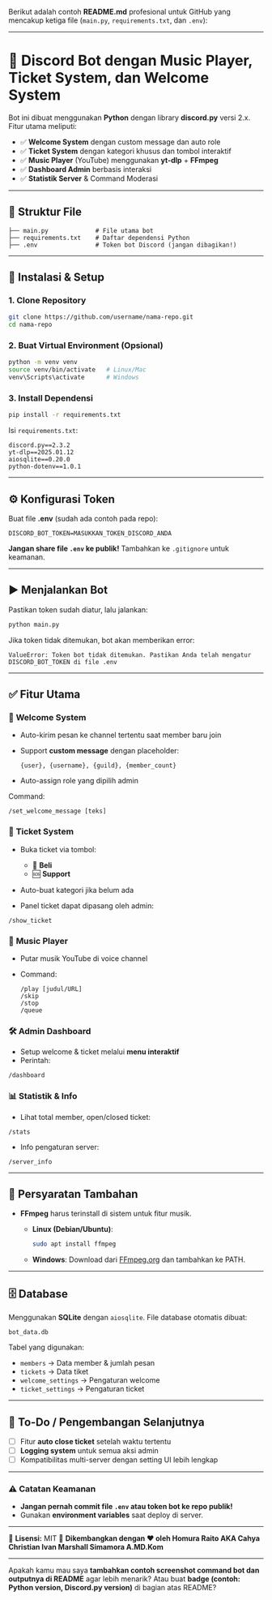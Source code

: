 Berikut adalah contoh **README.md** profesional untuk GitHub yang mencakup ketiga file (`main.py`, `requirements.txt`, dan `.env`):

---

# 🎯 Discord Bot dengan Music Player, Ticket System, dan Welcome System

Bot ini dibuat menggunakan **Python** dengan library **discord.py** versi 2.x. Fitur utama meliputi:

* ✅ **Welcome System** dengan custom message dan auto role
* ✅ **Ticket System** dengan kategori khusus dan tombol interaktif
* ✅ **Music Player** (YouTube) menggunakan **yt-dlp** + **FFmpeg**
* ✅ **Dashboard Admin** berbasis interaksi
* ✅ **Statistik Server** & Command Moderasi

---

## 📂 Struktur File

```
├── main.py             # File utama bot
├── requirements.txt    # Daftar dependensi Python
├── .env                # Token bot Discord (jangan dibagikan!)
```

---

## 🔧 Instalasi & Setup

### 1. **Clone Repository**

```bash
git clone https://github.com/username/nama-repo.git
cd nama-repo
```

### 2. **Buat Virtual Environment (Opsional)**

```bash
python -m venv venv
source venv/bin/activate   # Linux/Mac
venv\Scripts\activate      # Windows
```

### 3. **Install Dependensi**

```bash
pip install -r requirements.txt
```

Isi `requirements.txt`:

```
discord.py==2.3.2
yt-dlp==2025.01.12
aiosqlite==0.20.0
python-dotenv==1.0.1
```

---

## ⚙️ Konfigurasi Token

Buat file **.env** (sudah ada contoh pada repo):

```
DISCORD_BOT_TOKEN=MASUKKAN_TOKEN_DISCORD_ANDA
```

**Jangan share file `.env` ke publik!** Tambahkan ke `.gitignore` untuk keamanan.

---

## ▶️ Menjalankan Bot

Pastikan token sudah diatur, lalu jalankan:

```bash
python main.py
```

Jika token tidak ditemukan, bot akan memberikan error:

```
ValueError: Token bot tidak ditemukan. Pastikan Anda telah mengatur DISCORD_BOT_TOKEN di file .env
```

---

## ✅ Fitur Utama

### 👋 **Welcome System**

* Auto-kirim pesan ke channel tertentu saat member baru join
* Support **custom message** dengan placeholder:

  ```
  {user}, {username}, {guild}, {member_count}
  ```
* Auto-assign role yang dipilih admin

Command:

```
/set_welcome_message [teks]
```

### 🎫 **Ticket System**

* Buka ticket via tombol:

  * 🛒 **Beli**
  * 🆘 **Support**
* Auto-buat kategori jika belum ada
* Panel ticket dapat dipasang oleh admin:

```
/show_ticket
```

### 🎵 **Music Player**

* Putar musik YouTube di voice channel
* Command:

  ```
  /play [judul/URL]
  /skip
  /stop
  /queue
  ```

### 🛠️ **Admin Dashboard**

* Setup welcome & ticket melalui **menu interaktif**
* Perintah:

```
/dashboard
```

### 📊 **Statistik & Info**

* Lihat total member, open/closed ticket:

```
/stats
```

* Info pengaturan server:

```
/server_info
```

---

## 📌 Persyaratan Tambahan

* **FFmpeg** harus terinstall di sistem untuk fitur musik.

  * **Linux (Debian/Ubuntu)**:

    ```bash
    sudo apt install ffmpeg
    ```
  * **Windows**: Download dari [FFmpeg.org](https://ffmpeg.org/download.html) dan tambahkan ke PATH.

---

## 🗄 Database

Menggunakan **SQLite** dengan `aiosqlite`. File database otomatis dibuat:

```
bot_data.db
```

Tabel yang digunakan:

* `members` → Data member & jumlah pesan
* `tickets` → Data tiket
* `welcome_settings` → Pengaturan welcome
* `ticket_settings` → Pengaturan ticket

---

## 🚀 To-Do / Pengembangan Selanjutnya

* [ ] Fitur **auto close ticket** setelah waktu tertentu
* [ ] **Logging system** untuk semua aksi admin
* [ ] Kompatibilitas multi-server dengan setting UI lebih lengkap

---

### ⚠️ Catatan Keamanan

* **Jangan pernah commit file `.env` atau token bot ke repo publik!**
* Gunakan **environment variables** saat deploy di server.

---

📌 **Lisensi:** MIT
📌 **Dikembangkan dengan ❤️ oleh Homura Raito AKA Cahya Christian Ivan Marshall Simamora A.MD.Kom**

---

Apakah kamu mau saya **tambahkan contoh screenshot command bot dan outputnya di README** agar lebih menarik? Atau buat **badge (contoh: Python version, Discord.py version)** di bagian atas README?

